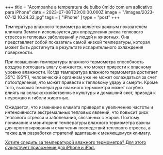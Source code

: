 +++
title = "Acompanhe a temperatura de bulbo úmido com um aplicativo para iPhone"
date = 2023-07-08T23:00:00.000Z
image = "/images/2023-07-12 10.24.32.jpg"
tags = [ "iPhone" ]
type = "post"
+++

Температура влажного термометра является важным показателем климата Земли и используется для определения риска теплового стресса и тепловых заболеваний у людей и животных. Она представляет собой показатель самой низкой температуры, которая может быть достигнута в результате испарительного охлаждения поверхности.


При повышении температуры влажного термометра способность воздуха поглощать влагу снижается, что может привести к опасному уровню влажности. Когда температура влажного термометра достигает 35°C (95°F), человеческий организм уже не может охлаждаться за счет потоотделения, что может привести к тепловому удару и смерти. Кроме того, высокая температура влажного термометра может пагубно влиять на сельскохозяйственные культуры и домашний скот, приводя к неурожаю и гибели животных.


Ожидается, что изменение климата приведет к увеличению частоты и интенсивности экстремальных тепловых явлений, что повысит риск теплового стресса и заболеваний, связанных с жарой. Поэтому понимание и мониторинг температуры влажного термометра важны для прогнозирования и смягчения последствий теплового стресса, а также для разработки стратегий адаптации к меняющемуся климату.


[Хотите следить за температурой влажного термометра?
Для этого существует приложение для iPhone и iPad.](https://climacam.com)

